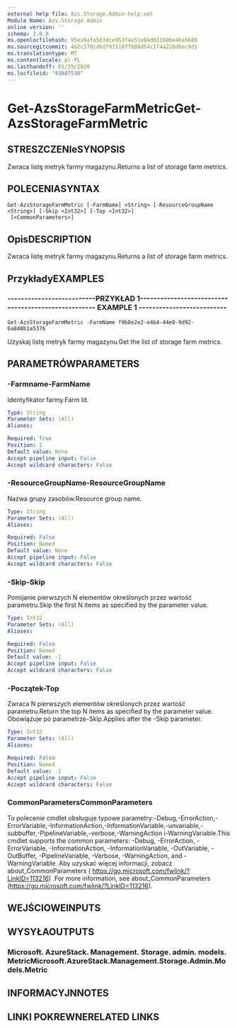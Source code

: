 ```yaml
---
external help file: Azs.Storage.Admin-help.xml
Module Name: Azs.Storage.Admin
online version: ''
schema: 2.0.0
ms.openlocfilehash: 95ea9afa5d3dce953f4e51e84d011886e4ba5688
ms.sourcegitcommit: 4d2c178cd6df9151877b08d54c1f4a228dbec9d1
ms.translationtype: MT
ms.contentlocale: pl-PL
ms.lasthandoff: 01/29/2020
ms.locfileid: "93887530"
---
```

# <span data-ttu-id="4daed-101">Get-AzsStorageFarmMetric</span><span class="sxs-lookup"><span data-stu-id="4daed-101">Get-AzsStorageFarmMetric</span></span>

## <span data-ttu-id="4daed-102">STRESZCZENIe</span><span class="sxs-lookup"><span data-stu-id="4daed-102">SYNOPSIS</span></span>
<span data-ttu-id="4daed-103">Zwraca listę metryk farmy magazynu.</span><span class="sxs-lookup"><span data-stu-id="4daed-103">Returns a list of storage farm metrics.</span></span>

## <span data-ttu-id="4daed-104">POLECENIA</span><span class="sxs-lookup"><span data-stu-id="4daed-104">SYNTAX</span></span>

```
Get-AzsStorageFarmMetric [-FarmName] <String> [-ResourceGroupName <String>] [-Skip <Int32>] [-Top <Int32>]
 [<CommonParameters>]
```

## <span data-ttu-id="4daed-105">Opis</span><span class="sxs-lookup"><span data-stu-id="4daed-105">DESCRIPTION</span></span>
<span data-ttu-id="4daed-106">Zwraca listę metryk farmy magazynu.</span><span class="sxs-lookup"><span data-stu-id="4daed-106">Returns a list of storage farm metrics.</span></span>

## <span data-ttu-id="4daed-107">Przykłady</span><span class="sxs-lookup"><span data-stu-id="4daed-107">EXAMPLES</span></span>

### <span data-ttu-id="4daed-108">--------------------------PRZYKŁAD 1--------------------------</span><span class="sxs-lookup"><span data-stu-id="4daed-108">-------------------------- EXAMPLE 1 --------------------------</span></span>
```
Get-AzsStorageFarmMetric -FarmName f9b8e2e2-e4b4-44e0-9d92-6a848b1a5376
```

<span data-ttu-id="4daed-109">Uzyskaj listę metryk farmy magazynu.</span><span class="sxs-lookup"><span data-stu-id="4daed-109">Get the list of storage farm metrics.</span></span>

## <span data-ttu-id="4daed-110">PARAMETRÓW</span><span class="sxs-lookup"><span data-stu-id="4daed-110">PARAMETERS</span></span>

### <span data-ttu-id="4daed-111">-Farmname</span><span class="sxs-lookup"><span data-stu-id="4daed-111">-FarmName</span></span>
<span data-ttu-id="4daed-112">Identyfikator farmy.</span><span class="sxs-lookup"><span data-stu-id="4daed-112">Farm Id.</span></span>

```yaml
Type: String
Parameter Sets: (All)
Aliases: 

Required: True
Position: 1
Default value: None
Accept pipeline input: False
Accept wildcard characters: False
```

### <span data-ttu-id="4daed-113">-ResourceGroupName</span><span class="sxs-lookup"><span data-stu-id="4daed-113">-ResourceGroupName</span></span>
<span data-ttu-id="4daed-114">Nazwa grupy zasobów.</span><span class="sxs-lookup"><span data-stu-id="4daed-114">Resource group name.</span></span>

```yaml
Type: String
Parameter Sets: (All)
Aliases: 

Required: False
Position: Named
Default value: None
Accept pipeline input: False
Accept wildcard characters: False
```

### <span data-ttu-id="4daed-115">-Skip</span><span class="sxs-lookup"><span data-stu-id="4daed-115">-Skip</span></span>
<span data-ttu-id="4daed-116">Pomijanie pierwszych N elementów określonych przez wartość parametru.</span><span class="sxs-lookup"><span data-stu-id="4daed-116">Skip the first N items as specified by the parameter value.</span></span>

```yaml
Type: Int32
Parameter Sets: (All)
Aliases: 

Required: False
Position: Named
Default value: -1
Accept pipeline input: False
Accept wildcard characters: False
```

### <span data-ttu-id="4daed-117">-Początek</span><span class="sxs-lookup"><span data-stu-id="4daed-117">-Top</span></span>
<span data-ttu-id="4daed-118">Zwraca N pierwszych elementów określonych przez wartość parametru.</span><span class="sxs-lookup"><span data-stu-id="4daed-118">Return the top N items as specified by the parameter value.</span></span>
<span data-ttu-id="4daed-119">Obowiązuje po parametrze-Skip.</span><span class="sxs-lookup"><span data-stu-id="4daed-119">Applies after the -Skip parameter.</span></span>

```yaml
Type: Int32
Parameter Sets: (All)
Aliases: 

Required: False
Position: Named
Default value: -1
Accept pipeline input: False
Accept wildcard characters: False
```

### <span data-ttu-id="4daed-120">CommonParameters</span><span class="sxs-lookup"><span data-stu-id="4daed-120">CommonParameters</span></span>
<span data-ttu-id="4daed-121">To polecenie cmdlet obsługuje typowe parametry:-Debug,-ErrorAction,-ErrorVariable,-InformationAction,-InformationVariable,-unvariable,-subbuffer,-PipelineVariable,-verbose,-WarningAction i-WarningVariable.</span><span class="sxs-lookup"><span data-stu-id="4daed-121">This cmdlet supports the common parameters: -Debug, -ErrorAction, -ErrorVariable, -InformationAction, -InformationVariable, -OutVariable, -OutBuffer, -PipelineVariable, -Verbose, -WarningAction, and -WarningVariable.</span></span> <span data-ttu-id="4daed-122">Aby uzyskać więcej informacji, zobacz about_CommonParameters ( https://go.microsoft.com/fwlink/?LinkID=113216) .</span><span class="sxs-lookup"><span data-stu-id="4daed-122">For more information, see about_CommonParameters (https://go.microsoft.com/fwlink/?LinkID=113216).</span></span>

## <span data-ttu-id="4daed-123">WEJŚCIOWE</span><span class="sxs-lookup"><span data-stu-id="4daed-123">INPUTS</span></span>

## <span data-ttu-id="4daed-124">WYSYŁA</span><span class="sxs-lookup"><span data-stu-id="4daed-124">OUTPUTS</span></span>

### <span data-ttu-id="4daed-125">Microsoft. AzureStack. Management. Storage. admin. models. Metric</span><span class="sxs-lookup"><span data-stu-id="4daed-125">Microsoft.AzureStack.Management.Storage.Admin.Models.Metric</span></span>

## <span data-ttu-id="4daed-126">INFORMACYJN</span><span class="sxs-lookup"><span data-stu-id="4daed-126">NOTES</span></span>

## <span data-ttu-id="4daed-127">LINKI POKREWNE</span><span class="sxs-lookup"><span data-stu-id="4daed-127">RELATED LINKS</span></span>

